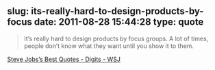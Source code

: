 slug: its-really-hard-to-design-products-by-focus
date: 2011-08-28 15:44:28
type: quote
---

> It’s really hard to design products by focus groups. A lot of times, people don’t know what they want until you show it to them.

[Steve Jobs’s Best Quotes - Digits - WSJ](http://blogs.wsj.com/digits/2011/08/24/steve-jobss-best-quotes/)
